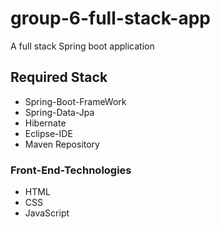 # group-6-full-stack-app
A full stack Spring boot application

## Required Stack
* Spring-Boot-FrameWork
* Spring-Data-Jpa
* Hibernate
* Eclipse-IDE
* Maven Repository
### Front-End-Technologies
* HTML
* CSS
* JavaScript
